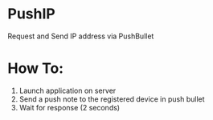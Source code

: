 # PushIP
Request and Send IP address via PushBullet

# How To:
1. Launch application on server
2. Send a push note to the registered device in push bullet
3. Wait for response (2 seconds)
